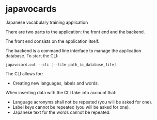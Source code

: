 # japavocards
Japanese vocabulary training application

There are two parts to the application: the front end and the backend.

The front end consists on the application itself.

The backend is a command line interface to manage the application database. To start the CLI:

	japavocard.out --cli [--file path_to_database_file]

The CLI allows for:

- Creating new languages, labels and words.

When inserting data with the CLI take into account that:

- Language acronyms shall not be repeated (you will be asked for one).
- Label keys cannot be repeated (you will be asked for one).
- Japanese text for the words cannot be repeated.

